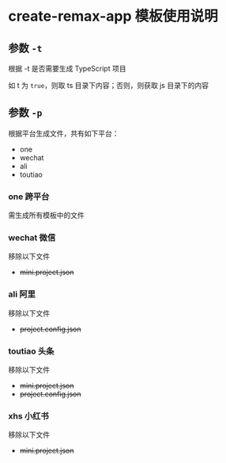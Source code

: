 # create-remax-app 模板使用说明

## 参数 `-t`

根据 -t 是否需要生成 TypeScript 项目

如 t 为 `true`，则取 ts 目录下内容；否则，则获取 js 目录下的内容

## 参数 `-p`

根据平台生成文件，共有如下平台：

* one
* wechat
* ali
* toutiao

### one 跨平台

需生成所有模板中的文件

### wechat 微信

移除以下文件

* ~~mini.project.json~~

### ali 阿里

移除以下文件

* ~~project.config.json~~

### toutiao 头条

移除以下文件

* ~~mini.project.json~~
* ~~project.config.json~~


### xhs 小红书

移除以下文件

* ~~mini.project.json~~
